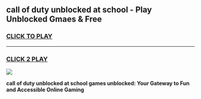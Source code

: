
## call of duty unblocked at school - Play Unblocked Gmaes & Free
<h3>
<a href="https://news.freeplayer.one?title=call_of_duty_unblocked_at_school&ref=23F">CLICK TO PLAY</a></h3>
<hr>

<h3>
<a href="https://news.freeplayer.one?title=call_of_duty_unblocked_at_school&ref=23F">CLICK 2 PLAY</a>
  
</h3>

<a href="https://news.freeplayer.one?title=call_of_duty_unblocked_at_school&ref=23F/"><img src="https://clearcache.store/games.png"></a>


**call of duty unblocked at school games unblocked: Your Gateway to Fun and Accessible Online Gaming**

